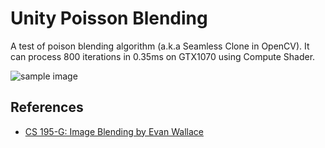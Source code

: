 # Unity Poisson Blending

A test of poison blending algorithm (a.k.a Seamless Clone in OpenCV). It can process 800 iterations in 0.35ms on GTX1070 using Compute Shader.

![sample image](https://i.imgur.com/GHQQwwr.jpg)

## References
- [CS 195-G: Image Blending by Evan Wallace](http://cs.brown.edu/courses/csci1950-g/results/proj2/edwallac/)
